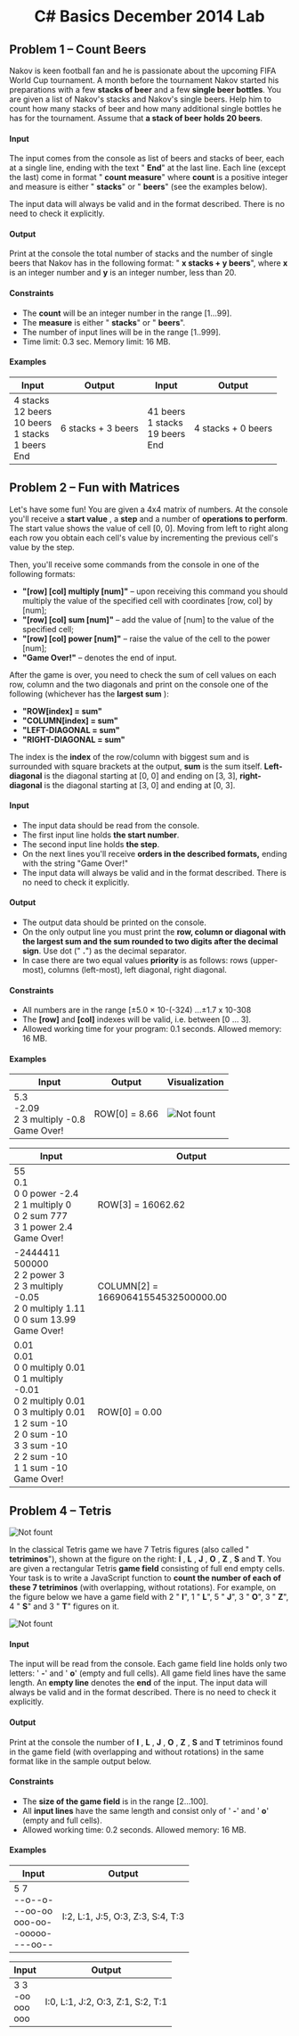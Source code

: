 ﻿# <p align="center"> C# Basics December 2014 Lab <p>

## Problem 1 – Count Beers

Nakov is keen football fаn and he is passionate about the upcoming FIFA World Cup tournament. A month before the tournament Nakov started his preparations with a few **stacks of beer** and a few **single beer bottles**. You are given a list of Nakov&#39;s stacks and Nakov&#39;s single beers. Help him to count how many stacks of beer and how many additional single bottles he has for the tournament. Assume that **a stack of beer holds 20 beers**.

#### Input

The input comes from the console as list of beers and stacks of beer, each at a single line, ending with the text &quot; **End**&quot; at the last line. Each line (except the last) come in format &quot; **count measure**&quot; where **count** is a positive integer and measure is either &quot; **stacks**&quot; or &quot; **beers**&quot; (see the examples below).

The input data will always be valid and in the format described. There is no need to check it explicitly.

#### Output

Print at the console the total number of stacks and the number of single beers that Nakov has in the following format: &quot; **x stacks + y beers**&quot;, where **x** is an integer number and **y** is an integer number, less than 20.

#### Constraints

- The **count** will be an integer number in the range [1…99].
- The **measure** is either &quot; **stacks**&quot; or &quot; **beers**&quot;.
- The number of input lines will be in the range [1..999].
- Time limit: 0.3 sec. Memory limit: 16 MB.

#### Examples

| **Input** | **Output** |  **Input** | **Output** |
| --- | --- | --- | --- | 
| 4 stacks <br/> 12 beers <br/> 10 beers <br/> 1 stacks <br/> 1 beers <br/> End | 6 stacks + 3 beers | 41 beers <br/> 1 stacks <br/> 19 beers <br/> End | 4 stacks + 0 beers |

## Problem 2 – Fun with Matrices

Let&#39;s have some fun! You are given a 4x4 matrix of numbers. At the console you&#39;ll receive a **start value** , a **step** and a number of **operations to perform**. The start value shows the value of cell [0, 0]. Moving from left to right along each row you obtain each cell&#39;s value by incrementing the previous cell&#39;s value by the step.

Then, you&#39;ll receive some commands from the console in one of the following formats:

- **&quot;[row] [col] multiply [num]&quot;** – upon receiving this command you should multiply the value of the specified cell with coordinates [row, col] by [num];
- **&quot;[row] [col] sum [num]&quot;** – add the value of [num] to the value of the specified cell;
- **&quot;[row] [col] power [num]&quot;** – raise the value of the cell to the power [num];
- **&quot;Game Over!&quot;** – denotes the end of input.

After the game is over, you need to check the sum of cell values on each row, column and the two diagonals and print on the console one of the following (whichever has the **largest sum** ):

- **&quot;ROW[index] = sum&quot;**
- **&quot;COLUMN[index] = sum&quot;**
- **&quot;LEFT-DIAGONAL = sum&quot;**
- **&quot;RIGHT-DIAGONAL = sum&quot;**

The index is the **index** of the row/column with biggest sum and is surrounded with square brackets at the output, **sum** is the sum itself. **Left-diagonal** is the diagonal starting at [0, 0] and ending on [3, 3], **right-diagonal** is the diagonal starting at [3, 0] and ending at [0, 3].

#### Input

- The input data should be read from the console.
- The first input line holds **the start number**.
- The second input line holds **the step**.
- On the next lines you&#39;ll receive **orders in the described formats,** ending with the string &quot;Game Over!&quot;
- The input data will always be valid and in the format described. There is no need to check it explicitly.

#### Output

- The output data should be printed on the console.
- On the only output line you must print the **row, column or diagonal with the largest sum and the sum rounded to two digits after the decimal sign**. Use dot (&quot; **.**&quot;) as the decimal separator.
- In case there are two equal values **priority** is as follows: rows (upper-most), columns (left-most), left diagonal, right diagonal.

#### Constraints

- All numbers are in the range [±5.0 × 10-(-324) ...±1.7 x 10-308
- The **[row]** and **[col]** indexes will be valid, i.e. between [0 … 3].
- Allowed working time for your program: 0.1 seconds. Allowed memory: 16 MB.

#### Examples

| **Input** | **Output** | **Visualization**|
| --- | --- |---|
|5.3 <br/> -2.09 <br/> 2 3 multiply -0.8 <br/> Game Over!|ROW[0] = 8.66|![Not fount](/Programming%20Basics/OldExams/images/1.PNG)|

| **Input** | **Output** |
| --- | --- |
| 55 <br/> 0.1 <br/> 0 0 power -2.4 <br/> 2 1 multiply 0 <br/> 0 2 sum 777 <br/> 3 1 power 2.4 <br/> Game Over! | ROW[3] = 16062.62 |
| -2444411 <br/> 500000 <br/> 2 2 power 3 <br/> 2 3 multiply -0.05 <br/> 2 0 multiply 1.11 <br/> 0 0 sum 13.99 <br/> Game Over! | COLUMN[2] = 16690641554532500000.00 |
| 0.01 <br/> 0.01 <br/> 0 0 multiply 0.01 <br/> 0 1 multiply -0.01 <br/> 0 2 multiply 0.01 <br/> 0 3 multiply 0.01 <br/> 1 2 sum -10 <br/> 2 0 sum -10 <br/> 3 3 sum -10 <br/> 2 2 sum -10 <br/> 1 1 sum -10 <br/> Game Over! | ROW[0] = 0.00 |

## Problem 4 – Tetris

![Not fount](/Programming%20Basics/OldExams/images/2.PNG)

In the classical Tetris game we have 7 Tetris figures (also called &quot; **tetriminos**&quot;), shown at the figure on the right: **I** , **L** , **J** , **O** , **Z** , **S** and **T**. You are given a rectangular Tetris **game field** consisting of full end empty cells. Your task is to write a JavaScript function to **count the number of each of these 7 tetriminos** (with overlapping, without rotations). For example, on the figure below we have a game field with 2 &quot; **I**&quot;, 1 &quot; **L**&quot;, 5 &quot; **J**&quot;, 3 &quot; **O**&quot;, 3 &quot; **Z**&quot;, 4 &quot; **S**&quot; and 3 &quot; **T**&quot; figures on it.

![Not fount](/Programming%20Basics/OldExams/images/3.PNG)

#### Input

The input will be read from the console. Each game field line holds only two letters: &#39; **-**&#39; and &#39; **o**&#39; (empty and full cells). All game field lines have the same length. An **empty line** denotes the **end** of the input. The input data will always be valid and in the format described. There is no need to check it explicitly.

#### Output

Print at the console the number of **I** , **L** , **J** , **O** , **Z** , **S** and **T** tetriminos found in the game field (with overlapping and without rotations) in the same format like in the sample output below.

#### Constraints

- The **size of the game field** is in the range [2…100].
- All **input lines** have the same length and consist only of &#39; **-**&#39; and &#39; **o**&#39; (empty and full cells).
- Allowed working time: 0.2 seconds. Allowed memory: 16 MB.

#### Examples

| **Input** | **Output** |
| --- | --- |
| 5 7 <br/> --o--o- <br/> --oo-oo <br/> ooo-oo- <br/> -ooooo- <br/> ---oo-- | I:2, L:1, J:5, O:3, Z:3, S:4, T:3 |

| **Input** | **Output** |
| --- | --- |
| 3 3 <br/> -oo <br/> ooo <br/> ooo | I:0, L:1, J:2, O:3, Z:1, S:2, T:1 |

